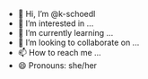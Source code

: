 - 👋 Hi, I’m @k-schoedl
- 👀 I’m interested in ...
- 🌱 I’m currently learning ...
- 💞️ I’m looking to collaborate on ...
- 📫 How to reach me ...
- 😄 Pronouns: she/her

<!---
k-schoedl/k-schoedl is a ✨ special ✨ repository because its `README.md` (this file) appears on your GitHub profile.
You can click the Preview link to take a look at your changes.
--->
